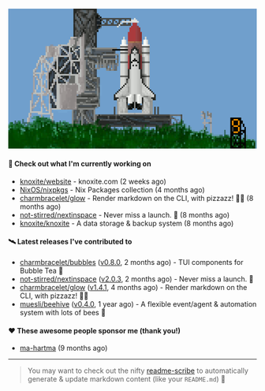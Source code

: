 ![](https://raw.githubusercontent.com/penguwin/penguwin/master/assets/shuttle.gif)

#### 🚀 Check out what I'm currently working on

- [knoxite/website](https://github.com/knoxite/website) - knoxite.com (2 weeks ago)
- [NixOS/nixpkgs](https://github.com/NixOS/nixpkgs) - Nix Packages collection (4 months ago)
- [charmbracelet/glow](https://github.com/charmbracelet/glow) - Render markdown on the CLI, with pizzazz! 💅🏻 (8 months ago)
- [not-stirred/nextinspace](https://github.com/not-stirred/nextinspace) - Never miss a launch. 🚀 (8 months ago)
- [knoxite/knoxite](https://github.com/knoxite/knoxite) - A data storage &amp; backup system (8 months ago)

#### 🛰️ Latest releases I've contributed to

- [charmbracelet/bubbles](https://github.com/charmbracelet/bubbles) ([v0.8.0](https://github.com/charmbracelet/bubbles/releases/tag/v0.8.0), 2 months ago) - TUI components for Bubble Tea 🍡
- [not-stirred/nextinspace](https://github.com/not-stirred/nextinspace) ([v2.0.3](https://github.com/not-stirred/nextinspace/releases/tag/v2.0.3), 2 months ago) - Never miss a launch. 🚀
- [charmbracelet/glow](https://github.com/charmbracelet/glow) ([v1.4.1](https://github.com/charmbracelet/glow/releases/tag/v1.4.1), 4 months ago) - Render markdown on the CLI, with pizzazz! 💅🏻
- [muesli/beehive](https://github.com/muesli/beehive) ([v0.4.0](https://github.com/muesli/beehive/releases/tag/v0.4.0), 1 year ago) - A flexible event/agent &amp; automation system with lots of bees 🐝

#### ❤️ These awesome people sponsor me (thank you!)

- [ma-hartma](https://github.com/ma-hartma) (9 months ago)

---

> You may want to check out the nifty [readme-scribe](https://github.com/muesli/readme-scribe) to automatically generate & update markdown content (like your `README.md`) 🔭